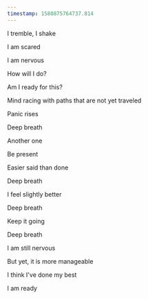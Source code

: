 ```yaml
---
timestamp: 1580875764737.814
---
```

I tremble, I shake

I am scared

I am nervous

How will I do?

Am I ready for this?

Mind racing with paths that are not yet traveled

Panic rises

Deep breath

Another one

Be present

Easier said than done

Deep breath

I feel slightly better

Deep breath

Keep it going

Deep breath

I am still nervous

But yet, it is more manageable

I think I've done my best

I am ready